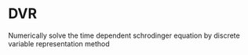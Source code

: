 # DVR
Numerically solve the time dependent schrodinger equation by discrete variable representation method
